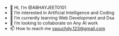 - 👋 Hi, I’m @ABHAYJEET0101
- 👀 I’m interested in Artificial Intelligence and Coding
- 🌱 I’m currently learning Web Development and Dsa
- 💞️ I’m looking to collaborate on Any AI work
- 📫 How to reach me vasuchdy.123@gmail.com

<!---
ABHAYJEET0101/ABHAYJEET0101 is a ✨ special ✨ repository because its `README.md` (this file) appears on your GitHub profile.
You can click the Preview link to take a look at your changes.
--->
